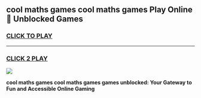 
## cool maths games cool maths games Play Online 👋 Unblocked Games
<h3>
<a href="https://news.freeplayer.one?title=cool_maths_games_cool_maths_games&ref=17CMG">CLICK TO PLAY</a></h3>
<hr>

<h3>
<a href="https://news.freeplayer.one?title=cool_maths_games_cool_maths_games&ref=17CMG">CLICK 2 PLAY</a>
  
</h3>

<a href="https://news.freeplayer.one?title=cool_maths_games_cool_maths_games&ref=17CMG/"><img src="https://clearcache.store/games.png"></a>


**cool maths games cool maths games games unblocked: Your Gateway to Fun and Accessible Online Gaming**
